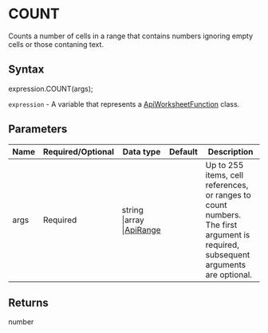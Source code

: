 # COUNT

Counts a number of cells in a range that contains numbers ignoring empty cells or those contaning text.

## Syntax

expression.COUNT(args);

`expression` - A variable that represents a [ApiWorksheetFunction](../ApiWorksheetFunction.md) class.

## Parameters

| **Name** | **Required/Optional** | **Data type** | **Default** | **Description** |
| ------------- | ------------- | ------------- | ------------- | ------------- |
| args | Required | string &#124;array &#124;[ApiRange](../../ApiRange/ApiRange.md) |  | Up to 255 items, cell references, or ranges to count numbers. The first argument is required, subsequent arguments are optional. |

## Returns

number